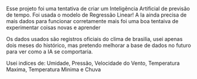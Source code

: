 Esse projeto foi uma tentativa de criar um Inteligência Artificial de previsão de tempo. Foi usada o modelo de Regressão Linear! 
A Ia ainda precisa de mais dados para funcionar corretamente mais foi uma boa tentaiva de experimentar coisas novas e aprender

Os dados usados são registros oficiais do clima de brasilia, usei apenas dois meses do histórico,
mas pretendo melhorar a base de dados no futuro para ver como a IA se comportaria.

Usei indices de: Umidade, Pressão, Velocidade do Vento, Temperatura Maxima, Temperatura Minima e Chuva
